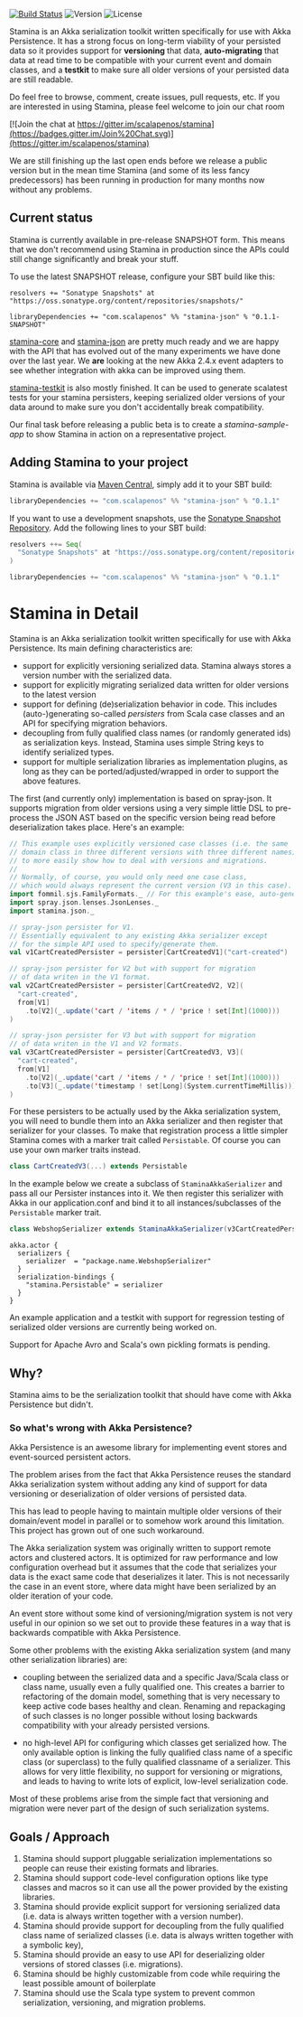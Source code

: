 
[![Build Status](https://img.shields.io/travis/scalapenos/stamina.svg)](https://travis-ci.org/scalapenos/stamina)
![Version](https://img.shields.io/badge/version-0.1.1-orange.svg "Version: 0.1.1")
![License](https://img.shields.io/badge/license-MIT-blue.svg "License: MIT")

Stamina is an Akka serialization toolkit written specifically for use with Akka Persistence.
It has a strong focus on long-term viability of your persisted data so it provides support for **versioning** that data, **auto-migrating** that data at read time to be compatible with your current event and domain classes, and a **testkit** to make sure all older versions of your persisted data are still readable.

Do feel free to browse, comment, create issues, pull requests, etc. If you are interested in using Stamina, please feel welcome to join our chat room

[![Join the chat at https://gitter.im/scalapenos/stamina](https://badges.gitter.im/Join%20Chat.svg)](https://gitter.im/scalapenos/stamina)

We are still finishing up the last open ends before we release a public version but in the mean time Stamina (and some of its less fancy predecessors) has been running in production for many months now without any problems.


## Current status
Stamina is currently available in pre-release SNAPSHOT form. This means that we don't recommend using Stamina in production since the APIs could still change significantly and break your stuff.

To use the latest SNAPSHOT release, configure your SBT build like this:

```
resolvers += "Sonatype Snapshots" at "https://oss.sonatype.org/content/repositories/snapshots/"

libraryDependencies += "com.scalapenos" %% "stamina-json" % "0.1.1-SNAPSHOT"
```

[stamina-core](stamina-core) and [stamina-json](stamina-json) are pretty much ready and we are happy with the API that has evolved out of the many experiments we have done over the last year. We **are** looking at the new Akka 2.4.x event adapters to see whether integration with akka can be improved using them.

[stamina-testkit](stamina-testkit) is also mostly finished. It can be used to generate scalatest tests for your stamina persisters, keeping serialized older versions of your data around to make sure you don't accidentally break compatibility.

Our final task before releasing a public beta is to create a *stamina-sample-app* to show Stamina in action on a representative project.

## Adding Stamina to your project
Stamina is available via [Maven Central](https://search.maven.org/), simply add it to your SBT build:

```scala
libraryDependencies += "com.scalapenos" %% "stamina-json" % "0.1.1"
```

If you want to use a development snapshots, use the 
[Sonatype Snapshot Repository](https://oss.sonatype.org/content/repositories/snapshots/com/scalapenos/). Add the
following lines to your SBT build:
```scala
resolvers ++= Seq(
  "Sonatype Snapshots" at "https://oss.sonatype.org/content/repositories/snapshots/"
)

libraryDependencies += "com.scalapenos" %% "stamina-json" % "0.1.1"
```

# Stamina in Detail
Stamina is an Akka serialization toolkit written specifically for use with Akka Persistence. Its main defining characteristics are:

- support for explicitly versioning serialized data. Stamina always stores a version number with the serialized data.
- support for explicitly migrating serialized data written for older versions to the latest version
- support for defining (de)serialization behavior in code. This includes (auto-)generating so-called *persisters* from Scala case classes and an API for specifying migration behaviors.
- decoupling from fully qualified class names (or randomly generated ids) as serialization keys. Instead, Stamina uses simple String keys to identify serialized types.
- support for multiple serialization libraries as implementation plugins, as long as they can be ported/adjusted/wrapped in order to support the above features.

The first (and currently only) implementation is based on spray-json. It supports migration from older versions using a very simple little DSL to pre-process the JSON AST based on the specific version being read before deserialization takes place. Here's an example:

```scala
// This example uses explicitly versioned case classes (i.e. the same
// domain class in three different versions with three different names)
// to more easily show how to deal with versions and migrations.
//
// Normally, of course, you would only need one case class,
// which would always represent the current version (V3 in this case).
import fommil.sjs.FamilyFormats._ // For this example's ease, auto-generated json formats are used here
import spray.json.lenses.JsonLenses._
import stamina.json._

// spray-json persister for V1.
// Essentially equivalent to any existing Akka serializer except
// for the simple API used to specify/generate them.
val v1CartCreatedPersister = persister[CartCreatedV1]("cart-created")

// spray-json persister for V2 but with support for migration
// of data writen in the V1 format.
val v2CartCreatedPersister = persister[CartCreatedV2, V2](
  "cart-created",
  from[V1]
    .to[V2](_.update('cart / 'items / * / 'price ! set[Int](1000)))
)

// spray-json persister for V3 but with support for migration
// of data writen in the V1 and V2 formats.
val v3CartCreatedPersister = persister[CartCreatedV3, V3](
  "cart-created",
  from[V1]
    .to[V2](_.update('cart / 'items / * / 'price ! set[Int](1000)))
    .to[V3](_.update('timestamp ! set[Long](System.currentTimeMillis)))
)
```

For these persisters to be actually used by the Akka serialization system, you will need to bundle them into an Akka
serializer and then register that serializer for your classes. To make that registration process a little simpler
Stamina comes with a marker trait called `Persistable`. Of course you can use your own marker traits instead.

```scala
class CartCreatedV3(...) extends Persistable
```

In the example below we create a subclass of `StaminaAkkaSerializer` and pass all our Persister instances into it. We
then register this serializer with Akka in our application.conf and bind it to all instances/subclasses of the
`Persistable` marker trait.

```scala
class WebshopSerializer extends StaminaAkkaSerializer(v3CartCreatedPersister, ...)
```

```
akka.actor {
  serializers {
    serializer  = "package.name.WebshopSerializer"
  }
  serialization-bindings {
    "stamina.Persistable" = serializer
  }
}
```

An example application and a testkit with support for regression
testing of serialized older versions are currently being worked on.

Support for Apache Avro and Scala's own pickling formats is pending.


## Why?
Stamina aims to be the serialization toolkit that should have come with Akka Persistence but didn't.

### So what's wrong with Akka Persistence?
Akka Persistence is an awesome library for implementing event stores and event-sourced persistent actors.

The problem arises from the fact that Akka Persistence reuses the standard Akka serialization system without adding any kind of support for data versioning or deserialization of older versions of persisted data.

This has lead to people having to maintain multiple older versions of their domain/event model in parallel or to somehow work around this limitation. This project has grown out of one such workaround.

The Akka serialization system was originally written to support remote actors and clustered actors. It is optimized for raw performance and low configuration overhead but it assumes that the code that serializes your data is the exact same code that deserializes it later. This is not necessarily the case in an event store, where data might have been serialized by an older iteration of your code.

An event store without some kind of versioning/migration system is not very useful in our opinion so we set out to provide these features in a way that is backwards compatible with Akka Persistence.

Some other problems with the existing Akka serialization system (and many other serialization libraries) are:

- coupling between the serialized data and a specific Java/Scala class or class name, usually even a fully qualified one. This creates a barrier to refactoring of the domain model, something that is very necessary to keep active code bases healthy and clean. Renaming and repackaging of such classes is no longer possible without losing backwards compatibility with your already persisted versions.

- no high-level API for configuring which classes get serialized how. The only available option is linking the fully qualified class name of a specific class (or superclass) to the fully qualified classname of a serializer. This allows for very little flexibility, no support for versioning or migrations, and leads to having to write lots of explicit, low-level serialization code.

Most of these problems arise from the simple fact that versioning and migration were never part of the design of such serialization systems.


## Goals / Approach

1. Stamina should support pluggable serialization implementations so people can reuse their existing formats and libraries.
2. Stamina should support code-level configuration options like type classes and macros so it can use all the power provided by the existing libraries.
3. Stamina should provide explicit support for versioning serialized data (i.e. data is always written together with a version number).
4. Stamina should provide support for decoupling from the fully qualified class name of serialized classes (i.e. data is always written together with a symbolic key),
5. Stamina should provide an easy to use API for deserializing older versions of stored classes (i.e. migrations).
6. Stamina should be highly customizable from code while requiring the least possible amount of boilerplate
7. Stamina should use the Scala type system to prevent common serialization, versioning, and migration problems.
